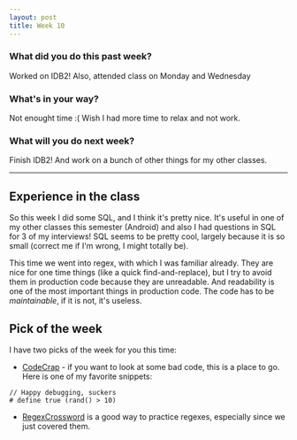 ```yaml
---
layout: post
title: Week 10
---
```


### __What did you do this past week?__
Worked on IDB2! Also, attended class on Monday and Wednesday

### __What's in your way?__
Not enought time :( Wish I had more time to relax and not work. 

### __What will you do next week?__
Finish IDB2! And work on a bunch of other things for my other classes. 

---

## Experience in the class
So this week I did some SQL, and I think it's pretty nice. It's useful in one of my other classes this semester (Android)
and also I had questions in SQL for 3 of my interviews!
SQL seems to be pretty cool, largely because it is so small (correct me if I'm wrong, I might totally be). 

This time we went into regex, with which I was familiar already. They are nice for one time things 
(like a quick find-and-replace), but I try to avoid them in production code because they are unreadable. 
And readability is one of the most important things in production code. The code has to be *maintainable*,
if it is not, it's useless. 

## Pick of the week
I have two picks of the week for you this time:

* [CodeCrap](http://codecrap.com/content/best/) - if you want to look at some bad code, this is a place to go. 
Here is one of my favorite snippets: 
```
// Happy debugging, suckers
# define true (rand() > 10)
```
* [RegexCrossword](https://regexcrossword.com/) is a good way to practice regexes, especially since we just covered them. 
